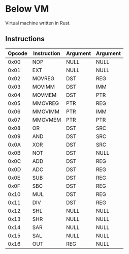 Below VM
========

Virtual machine written in Rust. 

Instructions
-----------

|Opcode |Instruction |Argument |Argument|
|-------|------------|---------|--------|
|0x00   |NOP         |NULL     |NULL    |
|0x01   |EXT         |NULL     |NULL    |
|0x02   |MOVREG      |DST      |REG     |
|0x03   |MOVIMM      |DST      |IMM     |
|0x04   |MOVMEM      |DST      |PTR     |
|0x05   |MMOVREG     |PTR      |REG     |
|0x06   |MMOVIMM     |PTR      |IMM     |
|0x07   |MMOVMEM     |PTR      |PTR     |
|0x08   |OR          |DST      |SRC     |
|0x09   |AND         |DST      |SRC     |
|0x0A   |XOR         |DST      |SRC     |
|0x0B   |NOT         |DST      |NULL    |
|0x0C   |ADD         |DST      |REG     |
|0x0D   |ADC         |DST      |REG     |
|0x0E   |SUB         |DST      |REG     |
|0x0F   |SBC         |DST      |REG     |
|0x10   |MUL         |DST      |REG     |
|0x11   |DIV         |DST      |REG     |
|0x12   |SHL         |NULL     |NULL    | # NOT FINISHED
|0x13   |SHR         |NULL     |NULL    | # NOT FINISHED
|0x14   |SAR         |NULL     |NULL    | # NOT FINISHED
|0x15   |SAL         |NULL     |NULL    | # NOT FINISHED
|0x16   |OUT         |REG      |NULL    |
